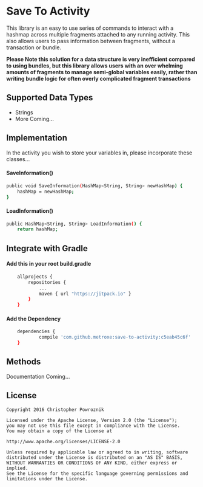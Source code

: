 # Save To Activity

This library is an easy to use series of commands to interact with a hashmap across multiple fragments attached to any running activity. This also allows users to pass information between fragments, without a transaction or bundle.

**Please Note this solution for a data structure is very inefficient compared to using bundles, but this library allows users with an over whelming amounts of fragments to manage semi-global variables easily, rather than writing bundle logic for often overly complicated fragment transactions**

## Supported Data Types

- Strings
- More Coming...

## Implementation

In the activity you wish to store your variables in, please incorporate these classes...

#### SaveInformation()
```sh
public void SaveInformation(HashMap<String, String> newHashMap) {
    hashMap = newHashMap;
}
```
#### LoadInformation()
```sh
public HashMap<String, String> LoadInformation() {
    return hashMap;
```

## Integrate with Gradle
#### Add this in your root build.gradle
```sh
	allprojects {
		repositories {
			...
			maven { url "https://jitpack.io" }
		}
	}
```
#### Add the Dependency
```sh
	dependencies {
	        compile 'com.github.metroxe:save-to-activity:c5eab45c6f'
	}
```
## Methods
Documentation Coming...

## License
```
Copyright 2016 Christopher Powroznik

Licensed under the Apache License, Version 2.0 (the "License");
you may not use this file except in compliance with the License.
You may obtain a copy of the License at

http://www.apache.org/licenses/LICENSE-2.0

Unless required by applicable law or agreed to in writing, software
distributed under the License is distributed on an "AS IS" BASIS,
WITHOUT WARRANTIES OR CONDITIONS OF ANY KIND, either express or implied.
See the License for the specific language governing permissions and
limitations under the License.
```
